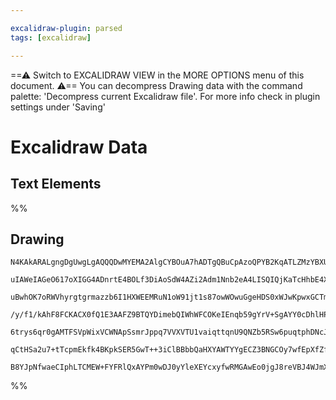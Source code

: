 ```yaml
---

excalidraw-plugin: parsed
tags: [excalidraw]

---
```

==⚠  Switch to EXCALIDRAW VIEW in the MORE OPTIONS menu of this document. ⚠== You can decompress Drawing data with the command palette: 'Decompress current Excalidraw file'. For more info check in plugin settings under 'Saving'


# Excalidraw Data

## Text Elements
%%
## Drawing
```compressed-json
N4KAkARALgngDgUwgLgAQQQDwMYEMA2AlgCYBOuA7hADTgQBuCpAzoQPYB2KqATLZMzYBXUtiRoIACyhQ4zZAHoFAc0JRJQgEYA6bGwC2CgF7N6hbEcK4OCtptbErHALRY8RMpWdx8Q1TdIEfARcZgRmBShcZQUebQBGOJ4aOiCEfQQOKGZuAG1wMFAwYogSblKAOQA1IQBpADZiABUKDgAlAEUqgFZ9bHiAIXiKAAkU4shYRHKiDiR+EsxuZ3j6

uIAWeIAGeO617oXIGG4ADnrtE4BOLf3DiAoSdW4AZi2Adm1Nnb2eA4LISQIQjKaTcHhbE4XbqXZ5vP4TCDWZTBbhbO7MKCkNgAawQAGE2Pg2KRygBieIICkU8YlTS4bDY5RYoQcYgEokkiSY6zMOC4QJZGmQABmhHw+AAyrAURJBB4hRAMVjcQB1R6SMHozE4hBSmAy9Bysp3ZkgubMHJoeJ3Nh87BqY5WrZo/4QJnCOAASWIltQuQAundheQMt7

uBwhOK7oRWVhyrgtgrmazzb6I1HXWEEMRuN1oW91jt1s87owWOwuGgeHDS0xWJwKpwxGCTm8tpcTntra7CMwACJpKDZ7jCghhO6aYSsgCiwQyWTTkfwdyEcGIuCHOatBZhEPWm3iJxOd1m2PDS5PbAZw7Qo/w49dcDYMeyeX+YHyE2KLq/YC278Dd9Py/FZtHqQtbnfMBnHBbptEuS4eEPOEAMOD8oNeOC3nqS5umeRJ4S/OIzjeZDulQoCoJ/L9

/y/f1/kAhF8FCKACX0fQ1E3AAFZ9BTQYDimebQIWhWFCOKeIEnqb59gYrV+SgAYY0cDhlHPDMEUyYglNZGM1LQdNl0zKJSCgABBUgsQoQFcC3VBDLuLSLKsmy7Icx9CRgZROG4TEhAQAoAF9wEYxE4DgKUN3EVAikmQEMhmYFQQWBhCAQCgBnpRlkzZQliTJYVCqKmkIGwEQBSgT0h30KVlXxPLOXQclKRakqysszJKuqzKGXdFlco5cpuQ4Xl+U

6trys6qr0gAMTFSVpWixVCWNApSsmrJppq7VVXVTU1vaiqttqnU9QNZb5RSw6puqtphDNcJfW7Eprs26qAHk7Qdbhtmo9aOre2bOCgGbcA4/BHVQQj/qO6qZuBiVCCMaLwSujauvSJosHMohlErdBgmFKAJoBjHtoU5y2GskI3IvA70a26dWUp6nbPjSyqZJ2H0hZpp4CWnKSuYbAsXFAANF4OxS4XRfwABNbh1jeJJ6h+aGjDYAxuFiyB6AIfyf

qCtHSa2u7+tTcpmEkfk4BKpkSER5GwT++3iClBBbbQaHXYAWTYYgECZ3BNGCOy7wfEpXfZfK0B1iABkJOyIFIZQ6QACiQt5qF4eIs5zvOtm0boAEoFTaBBlEjflyhT9OeFebP67RXgG9QQuS4gI36dJk7cU+qAK0XDSRRDBBy9jUg9O111MmD0PfNIfy7mwIhPdQPyEDuDgweijebSEKBZl3xeAuKQKUrsAArBBsGyCVt7gP2A6DkOb1QcPN7W+k

B8YJpNfwaeCIphLTCMEW+FYFRlQxAYPm0wDJ0yYleXEYcxyfwRMGAwEo0jgJ8reVBJ4WJmXAb/f+6l8BBXAOfOgopgi+mAMFQKQA
```
%%